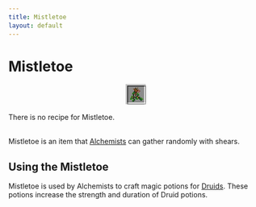 ```yaml
---
title: Mistletoe
layout: default
---
```

# Mistletoe

<div class="infobox box text-center">
    <p style="text-align:center;"><img src="../../assets/images/icons/minecolonies/mistletoe.png" alt="Mistletoe"></p>
    There is no recipe for Mistletoe.
</div>

<br>

Mistletoe is an item that [Alchemists](../../source/workers/alchemist) can gather randomly with shears.
<br>

## Using the Mistletoe

Mistletoe is used by Alchemists to craft magic potions for [Druids](../../source/workers/druid). These potions increase the strength and duration of Druid potions.
